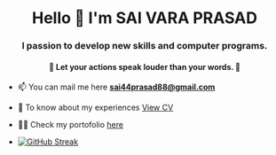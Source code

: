 
<h1 align="center"> Hello 👋 I'm SAI VARA PRASAD </h1>
<h3 align="center"> I passion to develop new skills and computer programs. </h3>
<h4 align="center"> 🌟 Let your <b> actions </b> speak louder than your words. 🌟 </h4>


- 📫 You can mail me here **sai44prasad88@gmail.com**
  
- 📄 To know about my experiences [View CV](https://drive.google.com/file/d/1lR6Io9HMjhwxQLMkG2g3UAubGP-D5UQy/view)

- 👨‍💻 Check my portofolio [here](https://dsp-portfolio.netlify.app/)

- [![GitHub Streak](https://streak-stats.demolab.com/?user=Saivaraprasad48)](https://git.io/streak-stats)
